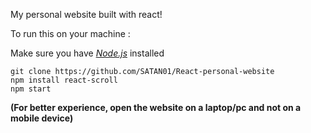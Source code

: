 My personal website built with react!

To run this on your machine :

Make sure you have *[Node.js](https://nodejs.org/en/)* installed

```
git clone https://github.com/SATAN01/React-personal-website
npm install react-scroll
npm start
```


**(For better experience, open the website on a laptop/pc and not on a mobile device)**
